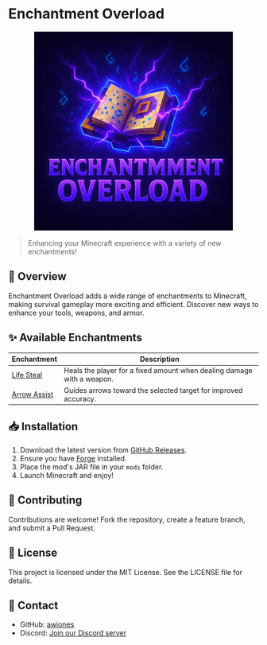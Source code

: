 # Enchantment Overload

<div align="center">
  <img src="src/main/resources/assets/enchantmentoverload/images/logo.png" alt="Enchantment Overload Logo" width="400"/>
</div>

> Enhancing your Minecraft experience with a variety of new enchantments!

## 📖 Overview

Enchantment Overload adds a wide range of enchantments to Minecraft, making survival gameplay more exciting and efficient. Discover new ways to enhance your tools, weapons, and armor.

## ✨ Available Enchantments

| Enchantment                                 | Description                                                            |
| ------------------------------------------- | ---------------------------------------------------------------------- |
| [Life Steal](enchantment/life_steal.md)     | Heals the player for a fixed amount when dealing damage with a weapon. |
| [Arrow Assist](enchantment/arrow_assist.md) | Guides arrows toward the selected target for improved accuracy.        |

## 📥 Installation

1. Download the latest version from [GitHub Releases](https://github.com/awiones/Enchantment-Overload/releases).
2. Ensure you have [Forge](https://files.minecraftforge.net/) installed.
3. Place the mod's JAR file in your `mods` folder.
4. Launch Minecraft and enjoy!

## 🤝 Contributing

Contributions are welcome! Fork the repository, create a feature branch, and submit a Pull Request.

## 📜 License

This project is licensed under the MIT License. See the LICENSE file for details.

## 💬 Contact

- GitHub: [awiones](https://github.com/awiones)
- Discord: [Join our Discord server](https://discord.gg/v9QSTrDQS6)
